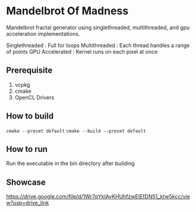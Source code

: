 # Mandelbrot Of Madness
Mandelbrot fractal generator using singlethreaded, multithreaded, and gpu acceleration implementations.

Singlethreaded : Full for loops
Multithreaded : Each thread handles a range of points
GPU Accelerated : Kernel runs on each pixel at once

## Prerequisite
1. vcpkg
2. cmake
3. OpenCL Drivers

## How to build
```cmake --preset default```
```cmake --build --preset default```

## How to run
Run the executable in the bin directory after building

## Showcase
https://drive.google.com/file/d/1Wr7qYkIAyKHUhfzwEIEfDN51_ktw5kcc/view?usp=drive_link